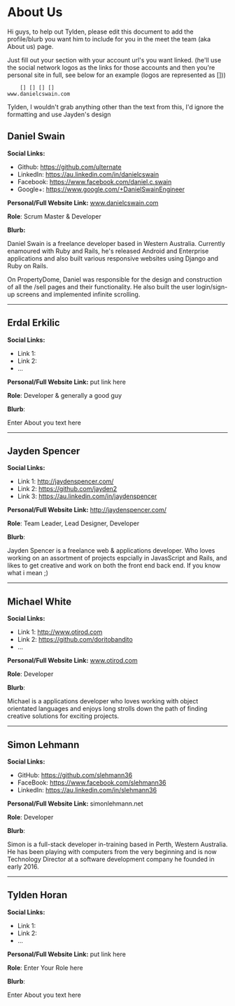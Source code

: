# About Us
Hi guys, to help out Tylden, please edit this document to add the profile/blurb you want him to include for you in the meet the team (aka About us) page.

Just fill out your section with your account url's you want linked. (he'll use the social network logos as the links for those accounts and then you're personal site in full, see below for an example (logos are represented as []))

```
    [] [] [] []
www.danielcswain.com
```

Tylden, I wouldn't grab anything other than the text from this, I'd ignore the formatting and use Jayden's design

## Daniel Swain

__Social Links:__
- Github: https://github.com/ulternate
- LinkedIn: https://au.linkedin.com/in/danielcswain
- Facebook: https://www.facebook.com/daniel.c.swain
- Google+: https://www.google.com/+DanielSwainEngineer

__Personal/Full Website Link:__ www.danielcswain.com

__Role__: Scrum Master & Developer

__Blurb:__

Daniel Swain is a freelance developer based in Western Australia. Currently enamoured with Ruby and Rails, he's released Android and Enterprise applications and also built various responsive websites using Django and Ruby on Rails.

On PropertyDome, Daniel was responsible for the design and construction of all the /sell pages and their functionality. He also built the user login/sign-up screens and implemented infinite scrolling.
___
## Erdal Erkilic

__Social Links:__
- Link 1:
- Link 2:
- ...

__Personal/Full Website Link:__ put link here

__Role__: Developer & generally a good guy

__Blurb__:

Enter About you text here
___
## Jayden Spencer

__Social Links:__
- Link 1: http://jaydenspencer.com/
- Link 2: https://github.com/jayden2
- Link 3: https://au.linkedin.com/in/jaydenspencer

__Personal/Full Website Link:__ http://jaydenspencer.com/

__Role__: Team Leader, Lead Designer, Developer

__Blurb__:

Jayden Spencer is a freelance web & applications developer. Who loves working on an assortment of projects espcially in JavasScript and Rails, and likes to get creative and work on both the front end back end. If you know what i mean ;)
___
## Michael White

__Social Links:__
- Link 1: http://www.otirod.com
- Link 2: https://github.com/doritobandito
- ...

__Personal/Full Website Link:__ www.otirod.com

__Role__: Developer

__Blurb__:

Michael is a applications developer who loves working with object orientated languages and enjoys long strolls down the path of finding creative solutions for exciting projects.
___
## Simon Lehmann

__Social Links:__
- GitHub: https://github.com/slehmann36
- FaceBook: https://www.facebook.com/slehmann36
- LinkedIn: https://au.linkedin.com/in/slehmann36

__Personal/Full Website Link:__ simonlehmann.net

__Role__: Developer

__Blurb__:

Simon is a full-stack developer in-training based in Perth, Western Australia. He has been playing with computers from the very beginning and is now Technology Director at a software development company he founded in early 2016. 

___
## Tylden Horan

__Social Links:__
- Link 1:
- Link 2:
- ...

__Personal/Full Website Link:__ put link here

__Role__: Enter Your Role here

__Blurb__:

Enter About you text here
